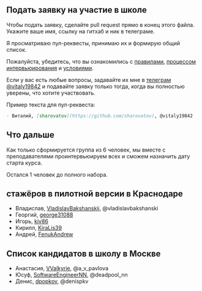 ## Подать заявку на участие в школе

Чтобы подать заявку, сделайте pull request прямо в конец этого файлa. Укажите ваше имя, ссылку на гитхаб и ник в телеграме.

Я просматриваю пул-реквесты, принимаю их и формирую общий список.

Пожалуйста, убедитесь, что вы ознакомились с [правилами](https://github.com/sharovatov/shkar/blob/master/7-code-of-conduct.md), [процессом интервьюирования](https://github.com/sharovatov/shkar/blob/master/3-mentees-interview.md) и [условиями](https://github.com/sharovatov/shkar/blob/master/1-mentees-evp.md).

Если у вас есть любые вопросы, задавайте их мне в [телеграм @vitaly19842](http://t.me/vitaly19842) и подавайте заявку только тогда, когда вы полностью уверены, что хотите участвовать.

Пример текста для пул-реквеста:

```markdown
- Виталий, [sharovatov](https://github.com/sharovatov), @vitaly19842
```

## Что дальше

Как только сформируется группа из 6 человек, мы вместе с преподавателями проинтервьюируем всех и сможем назначить дату старта курса.

Остался 1 человек до полного набора.

## стажёров в пилотной версии в Краснодаре

- Владислав, [VladislavBakshanskij](https://github.com/VladislavBakshanskij), @vladislavbakshanski
- Георгий, [george31088](https://github.com/george31088)
- Игорь, [kiv86](https://github.com/kiv86)
- Кирилл, [KiraLis39](https://github.com/KiraLis39)
- Андрей, [FenukAndrew](https://github.com/FenukAndrew)

## Список кандидатов в школу в Москве

- Анастасия, [VValkyrie](https://github.com/VValkyrie), @a_v_pavlova
- Юсуф, [SoftwareEngineerNN](https://github.com/SoftwareEngineerNN), @deadpool_nn
- Денис, [dpopkov](https://github.com/dpopkov), @denispkv
